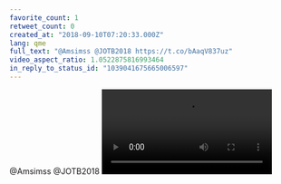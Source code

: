 ```yaml
---
favorite_count: 1
retweet_count: 0
created_at: "2018-09-10T07:20:33.000Z"
lang: qme
full_text: "@Amsimss @JOTB2018 https://t.co/bAaqV837uz"
video_aspect_ratio: 1.0522875816993464
in_reply_to_status_id: "1039041675665006597"
---
```


@Amsimss @JOTB2018
![Embedded Video](https://twitter-media-coderbyheart.s3.eu-north-1.amazonaws.com/1039050983605760002-DmtzWvDXsAAU2Rn.mp4)
